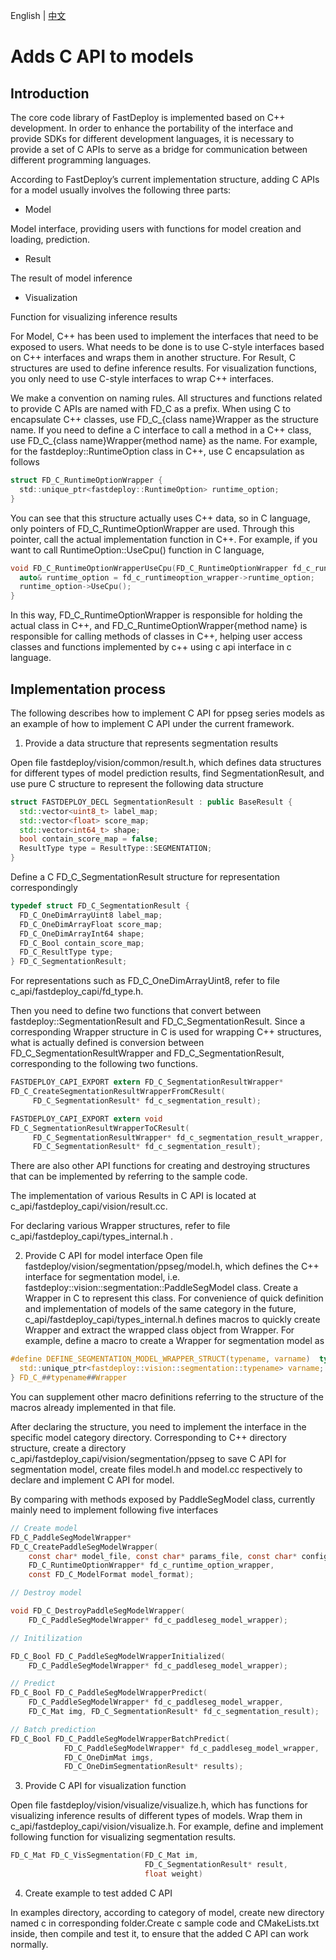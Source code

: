 English | [中文](../../cn/faq/develop_c_api_for_a_new_model.md)

# Adds C API to models

## Introduction

The core code library of FastDeploy is implemented based on C++ development. In order to enhance the portability of the interface and provide SDKs for different development languages, it is necessary to provide a set of C APIs to serve as a bridge for communication between different programming languages.

According to FastDeploy’s current implementation structure, adding C APIs for a model usually involves the following three parts:

- Model

Model interface, providing users with functions for model creation and loading, prediction.

- Result

The result of model inference

- Visualization

Function for visualizing inference results

For Model, C++ has been used to implement the interfaces that need to be exposed to users. What needs to be done is to use C-style interfaces based on C++ interfaces and wraps them in another structure. For Result, C structures are used to define inference results. For visualization functions, you only need to use C-style interfaces to wrap C++ interfaces.

We make a convention on naming rules. All structures and functions related to provide C APIs are named with FD_C as a prefix. When using C to encapsulate C++ classes, use FD_C_{class name}Wrapper as the structure name. If you need to define a C interface to call a method in a C++ class, use FD_C_{class name}Wrapper{method name} as the name. For example, for the fastdeploy::RuntimeOption class in C++, use C encapsulation as follows

```c
struct FD_C_RuntimeOptionWrapper {
  std::unique_ptr<fastdeploy::RuntimeOption> runtime_option;
}
```

You can see that this structure actually uses C++ data, so in C language, only pointers of FD_C_RuntimeOptionWrapper are used. Through this pointer, call the actual implementation function in C++. For example, if you want to call RuntimeOption::UseCpu() function in C language,

```c
void FD_C_RuntimeOptionWrapperUseCpu(FD_C_RuntimeOptionWrapper fd_c_runtimeoption_wrapper){
  auto& runtime_option = fd_c_runtimeoption_wrapper->runtime_option;
  runtime_option->UseCpu();
}
```

In this way, FD_C_RuntimeOptionWrapper is responsible for holding the actual class in C++, and FD_C_RuntimeOptionWrapper{method name} is responsible for calling methods of classes in C++, helping user access classes and functions implemented by c++ using c api interface in c language.

## Implementation process

The following describes how to implement C API for ppseg series models as an example of how to implement C API under the current framework.

1. Provide a data structure that represents segmentation results

Open file fastdeploy/vision/common/result.h, which defines data structures for different types of model prediction results, find SegmentationResult, and use pure C structure to represent the following data structure

```c++
struct FASTDEPLOY_DECL SegmentationResult : public BaseResult {
  std::vector<uint8_t> label_map;
  std::vector<float> score_map;
  std::vector<int64_t> shape;
  bool contain_score_map = false;
  ResultType type = ResultType::SEGMENTATION;
}
```

Define a C FD_C_SegmentationResult structure for representation correspondingly

```c
typedef struct FD_C_SegmentationResult {
  FD_C_OneDimArrayUint8 label_map;
  FD_C_OneDimArrayFloat score_map;
  FD_C_OneDimArrayInt64 shape;
  FD_C_Bool contain_score_map;
  FD_C_ResultType type;
} FD_C_SegmentationResult;
```

For representations such as FD_C_OneDimArrayUint8, refer to file c_api/fastdeploy_capi/fd_type.h.

Then you need to define two functions that convert between fastdeploy::SegmentationResult and FD_C_SegmentationResult. Since a corresponding Wrapper structure in C is used for wrapping C++ structures, what is actually defined is conversion between FD_C_SegmentationResultWrapper and FD_C_SegmentationResult, corresponding to the following two functions.

```c
FASTDEPLOY_CAPI_EXPORT extern FD_C_SegmentationResultWrapper*
FD_C_CreateSegmentationResultWrapperFromCResult(
     FD_C_SegmentationResult* fd_c_segmentation_result);

FASTDEPLOY_CAPI_EXPORT extern void
FD_C_SegmentationResultWrapperToCResult(
     FD_C_SegmentationResultWrapper* fd_c_segmentation_result_wrapper,
     FD_C_SegmentationResult* fd_c_segmentation_result);
```

There are also other API functions for creating and destroying structures that can be implemented by referring to the sample code.

The implementation of various Results in C API is located at c_api/fastdeploy_capi/vision/result.cc.

For declaring various Wrapper structures, refer to file c_api/fastdeploy_capi/types_internal.h .

2. Provide C API for model interface
Open file fastdeploy/vision/segmentation/ppseg/model.h, which defines the C++ interface for segmentation model, i.e. fastdeploy::vision::segmentation::PaddleSegModel class. Create a Wrapper in C to represent this class. For convenience of quick definition and implementation of models of the same category in the future, c_api/fastdeploy_capi/types_internal.h defines macros to quickly create Wrapper and extract the wrapped class object from Wrapper. For example, define a macro to create a Wrapper for segmentation model as

```c
#define DEFINE_SEGMENTATION_MODEL_WRAPPER_STRUCT(typename, varname)  typedef struct FD_C_##typename##Wrapper { \
  std::unique_ptr<fastdeploy::vision::segmentation::typename> varname; \
} FD_C_##typename##Wrapper
```

You can supplement other macro definitions referring to the structure of the macros already implemented in that file.

After declaring the structure, you need to implement the interface in the specific model category directory. Corresponding to C++ directory structure, create a directory c_api/fastdeploy_capi/vision/segmentation/ppseg to save C API for segmentation model, create files model.h and model.cc respectively to declare and implement C API for model.

By comparing with methods exposed by PaddleSegModel class, currently mainly need to implement following five interfaces

```c
// Create model
FD_C_PaddleSegModelWrapper*
FD_C_CreatePaddleSegModelWrapper(
    const char* model_file, const char* params_file, const char* config_file,
    FD_C_RuntimeOptionWrapper* fd_c_runtime_option_wrapper,
    const FD_C_ModelFormat model_format);

// Destroy model

void FD_C_DestroyPaddleSegModelWrapper(
    FD_C_PaddleSegModelWrapper* fd_c_paddleseg_model_wrapper);

// Initilization

FD_C_Bool FD_C_PaddleSegModelWrapperInitialized(
    FD_C_PaddleSegModelWrapper* fd_c_paddleseg_model_wrapper);

// Predict
FD_C_Bool FD_C_PaddleSegModelWrapperPredict(
    FD_C_PaddleSegModelWrapper* fd_c_paddleseg_model_wrapper,
    FD_C_Mat img, FD_C_SegmentationResult* fd_c_segmentation_result);

// Batch prediction
FD_C_Bool FD_C_PaddleSegModelWrapperBatchPredict(
            FD_C_PaddleSegModelWrapper* fd_c_paddleseg_model_wrapper,
            FD_C_OneDimMat imgs,
            FD_C_OneDimSegmentationResult* results);
```

3. Provide C API for visualization function

Open file fastdeploy/vision/visualize/visualize.h, which has functions for visualizing inference results of different types of models. Wrap them in c_api/fastdeploy_capi/vision/visualize.h. For example, define and implement following function for visualizing segmentation results.

```c
FD_C_Mat FD_C_VisSegmentation(FD_C_Mat im,
                              FD_C_SegmentationResult* result,
                              float weight)
```

4. Create example to test added C API

In examples directory, according to category of model, create new directory named c in corresponding folder.Create c sample code and CMakeLists.txt inside, then compile and test it, to ensure that the added C API can work normally.
